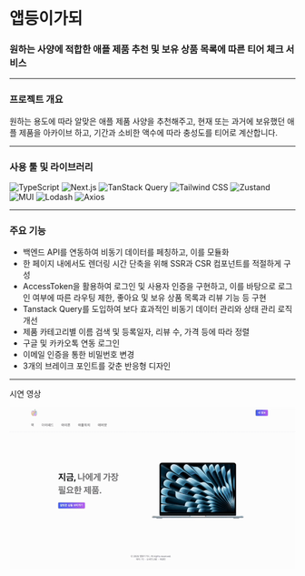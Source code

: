 # 앱등이가되
### 원하는 사양에 적합한 애플 제품 추천 및 보유 상품 목록에 따른 티어 체크 서비스


---


### 프로젝트 개요

원하는 용도에 따라 알맞은 애플 제품 사양을 추천해주고, 현재 또는 과거에 보유했던 애플 제품을 아카이브 하고, 기간과 소비한 액수에 따라 충성도를 티어로 계산합니다.



---


### 사용 툴 및 라이브러리
![TypeScript](https://img.shields.io/badge/TypeScript-3178C6?style=for-the-badge&logo=typescript&logoColor=white)
![Next.js](https://img.shields.io/badge/Next.js-000000?style=for-the-badge&logo=next.js&logoColor=white)
![TanStack Query](https://img.shields.io/badge/TanStack%20Query-FF4154?style=for-the-badge&logo=react-query&logoColor=white)
![Tailwind CSS](https://img.shields.io/badge/Tailwind%20CSS-06B6D4?style=for-the-badge&logo=tailwind-css&logoColor=white)
![Zustand](https://img.shields.io/badge/Zustand-000000?style=for-the-badge&logo=Zustand&logoColor=white)
![MUI](https://img.shields.io/badge/MUI-007FFF?style=for-the-badge&logo=mui&logoColor=white)
![Lodash](https://img.shields.io/badge/Lodash-3492FF?style=for-the-badge&logo=lodash&logoColor=white)
![Axios](https://img.shields.io/badge/Axios-5A29E4?style=for-the-badge&logo=axios&logoColor=white)


---


### 주요 기능

+ 백엔드 API를 연동하여 비동기 데이터를 페칭하고, 이를 모듈화
+ 한 페이지 내에서도 렌더링 시간 단축을 위해 SSR과 CSR 컴포넌트를 적절하게 구성
+ AccessToken을 활용하여 로그인 및 사용자 인증을 구현하고, 이를 바탕으로 로그인 여부에 따른 라우팅 제한, 좋아요 및 보유 상품 목록과 리뷰 기능 등 구현
+ Tanstack Query를 도입하여 보다 효과적인 비동기 데이터 관리와 상태 관리 로직 개선
+ 제품 카테고리별 이름 검색 및 등록일자, 리뷰 수, 가격 등에 따라 정렬
+ 구글 및 카카오톡 연동 로그인
+ 이메일 인증을 통한 비밀번호 변경
+ 3개의 브레이크 포인트를 갖춘 반응형 디자인



---

시연 영상

![시연](./public/assets/demo/beApple_demo.gif)
